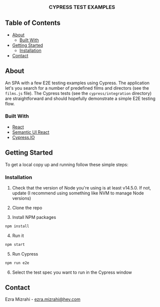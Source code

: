 <br />
<p align="center">
  <h3 align="center">CYPRESS TEST EXAMPLES</h3>
</p>



## Table of Contents

* [About](#about)
  * [Built With](#built-with)
* [Getting Started](#getting-started)
  * [Installation](#installation)
* [Contact](#contact)



## About

An SPA with a few E2E testing examples using Cypress. The application let's you search for a number of predefined films and directors (see the `films.js` file). The Cypress tests (see the `cypress/integration` directory) are straightforward and should hopefully demonstrate a simple E2E testing flow.

### Built With

* [React](https://reactjs.org/)
* [Semantic UI React](https://react.semantic-ui.com/)
* [Cypress.IO](https://www.cypress.io/)



## Getting Started

To get a local copy up and running follow these simple steps:

### Installation

1. Check that the version of Node you're using is at least v14.5.0. If not, update (I recommend using something like NVM to manage Node versions)

2. Clone the repo

3. Install NPM packages
```sh
npm install
```
4. Run it
```sh
npm start
```
5. Run Cypress
```sh
npm run e2e
```
6. Select the test spec you want to run in the Cypress window



## Contact

Ezra Mizrahi - ezra.mizrahi@hey.com

